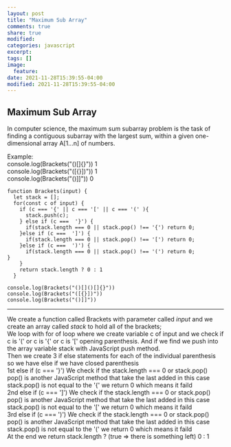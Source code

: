```yaml
---
layout: post
title: "Maximum Sub Array"
comments: true
share: true
modified:
categories: javascript
excerpt:
tags: []
image:
  feature:
date: 2021-11-28T15:39:55-04:00
modified: 2021-11-28T15:39:55-04:00
---
```


## Maximum Sub Array

In computer science, the maximum sum subarray problem is the task of finding a contiguous subarray with the largest sum, within a given one-dimensional array A[1...n] of numbers.

Example:<br>
console.log(Brackets("()[]()[]{}")) 1 <br>
console.log(Brackets("([{}])")) 1 <br>
console.log(Brackets("()]]"))  0 <br>




~~~
function Brackets(input) {
  let stack = [];
  for(const c of input) {
    if (c === '{' || c === '[' || c === '(' ){
      stack.push(c);
    } else if (c ===  '}') {
      if(stack.length === 0 || stack.pop() !== '{') return 0;
    }else if (c ===  ']') {
      if(stack.length === 0 || stack.pop() !== '[') return 0;
    }else if (c ===  ')') {
      if(stack.length === 0 || stack.pop() !== '(') return 0;
}
    }
    return stack.length ? 0 : 1
  }

console.log(Brackets("()[]()[]{}"))
console.log(Brackets("([{}])"))
console.log(Brackets("()]]"))

~~~
___
We create a function called Brackets with parameter called *input* and we create an array called    *stack* to hold all of the brackets;
<br>
We loop with for of loop where we create variable c of input and we check if c is '(' or c is '{' or c is '[' opening parenthesis. And if we find we push into the array variable stack with JavaScript push method.
<br>
Then we create 3 if else statements for each of the individual parenthesis so we have else if we have closed parenthesis 
<br>
1st else if (c ===  '}')
We check if the stack.length === 0 or stack.pop() pop() is another JavaScript method that take the last added in this case stack.pop() is not equal to the '{' we return 0 which means it faild
<br> 
2nd else if (c ===  ']')
We check if the stack.length === 0 or stack.pop() pop() is another JavaScript method that take the last added in this case stack.pop() is not equal to the '[' we return 0 which means it faild
<br>
3rd else if (c ===  ')')
We check if the stack.length === 0 or stack.pop() pop() is another JavaScript method that take the last added in this case stack.pop() is not equal to the '(' we return 0 which means it faild
 <br>
At the end we return stack.length ? (true => there is something left) 0 : 1
<br>


